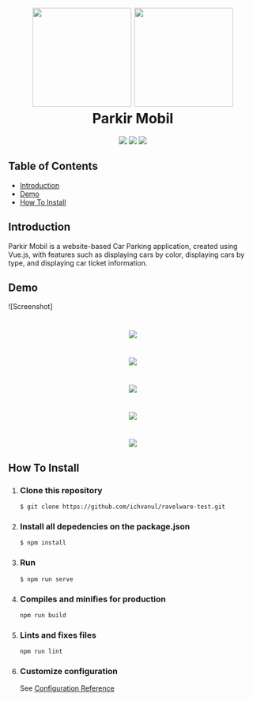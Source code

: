 <h1 align="center">
  <br>
  <img src="https://github.com/ichvanul/ravelware-test/blob/master/src/assets/img/parkingcar.jpg" width="200">
  <img src="https://github.com/ichvanul/ravelware-test/blob/master/src/assets/img/vue.jpg" width="200">
  <br>
  Parkir Mobil
  <br>
</h1>

<p align="center">
  <img src="https://img.shields.io/badge/Vue.js-v2.6.11-green">
  <img src="https://img.shields.io/badge/Vue%20Chartkick-v0.6.0-red">
  <img src="https://img.shields.io/badge/Chart.js-v2.9.3-brightgreen">
</p>

## Table of Contents

- [Introduction](#introduction)
- [Demo](#demo)
- [How To Install](#how-to-install)

## Introduction

Parkir Mobil is a website-based Car Parking application, created using Vue.js, with features such as displaying cars by color, displaying cars by type, and displaying car ticket information.

## Demo

![Screenshot]
<h1 align="center">
  <img src="https://github.com/ichvanul/ravelware-test/blob/master/src/assets/img/page1.png">
</h1>
<h1 align="center">
  <img src="https://github.com/ichvanul/ravelware-test/blob/master/src/assets/img/page2.png">
</h1>
<h1 align="center">
  <img src="https://github.com/ichvanul/ravelware-test/blob/master/src/assets/img/page3.png">
</h1>
<h1 align="center">
  <img src="https://github.com/ichvanul/ravelware-test/blob/master/src/assets/img/page4.png">
</h1>
<h1 align="center">
  <img src="https://github.com/ichvanul/ravelware-test/blob/master/src/assets/img/page5.png">
</h1>

## How To Install

1. ### Clone this repository
   ```
   $ git clone https://github.com/ichvanul/ravelware-test.git
   ```
2. ### Install all depedencies on the package.json
   ```
   $ npm install
   ```
3. ### Run
   ```
   $ npm run serve
   ```
4. ### Compiles and minifies for production
   ```
   npm run build
   ```
5. ### Lints and fixes files
   ```
   npm run lint
   ```
6. ### Customize configuration
   See [Configuration Reference](https://cli.vuejs.org/config/)
